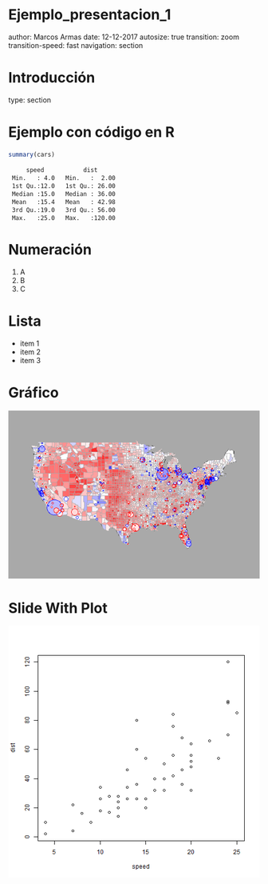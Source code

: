 Ejemplo_presentacion_1
========================================================
author: Marcos Armas
date: 12-12-2017
autosize: true
transition: zoom
transition-speed: fast
navigation: section

Introducción
========================================================
type: section

Ejemplo con código en R
========================================================


```r
summary(cars)
```

```
     speed           dist       
 Min.   : 4.0   Min.   :  2.00  
 1st Qu.:12.0   1st Qu.: 26.00  
 Median :15.0   Median : 36.00  
 Mean   :15.4   Mean   : 42.98  
 3rd Qu.:19.0   3rd Qu.: 56.00  
 Max.   :25.0   Max.   :120.00  
```
Numeración
========================================================

1. A
1. B
1. C

Lista
========================================================

- item 1
- item 2
- item 3

Gráfico
========================================================

![Votaciones por condado en EEUU](./imagenes/map3.png)

Slide With Plot
========================================================

![plot of chunk unnamed-chunk-2](Ejemplo_presentacion_1-figure/unnamed-chunk-2-1.png)
